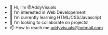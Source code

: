 - 👋 Hi, I’m @AddyVisuals
- 👀 I’m interested in Web Developement
- 🌱 I’m currently learning HTML/CSS/Javascript
- 💞️ I’m looking to collaborate on projects!
- 📫 How to reach me addyvisuals@hotmail.com

<!---
AddyVisuals/AddyVisuals is a ✨ special ✨ repository because its `README.md` (this file) appears on your GitHub profile.
You can click the Preview link to take a look at your changes.
--->

